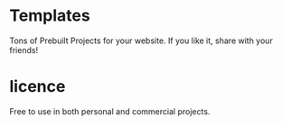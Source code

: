 # Templates

Tons of Prebuilt Projects for your website.
If you like it, share with your friends!

# licence 
Free to use in both personal and commercial projects.
